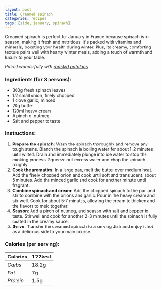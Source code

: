 ```yaml
---
layout: post
title: Creamed spinach
categories: recipes
tags: [side, january, spinach]
---
```


Creamed spinach is perfect for January in France because spinach is in season, making it fresh and nutritious. It's packed with vitamins and minerals, boosting your health during winter. 
Plus, its creamy, comforting texture pairs well with hearty winter meals, adding a touch of warmth and luxury to your table.

*Paired wonderfully with <a href="/recipes/roasted-potatoes">roasted potatoes</a>*

### Ingredients (for 3 persons):
- 300g fresh spinach leaves
- 1/2 small onion, finely chopped
- 1 clove garlic, minced
- 20g butter
- 120ml heavy cream
- A pinch of nutmeg
- Salt and pepper to taste

### Instructions:

1. **Prepare the spinach**: Wash the spinach thoroughly and remove any tough stems. Blanch the spinach in boiling water for about 1-2 minutes until wilted. Drain and immediately plunge into ice water to stop the cooking process. Squeeze out excess water and chop the spinach roughly.
2. **Cook the aromatics**: In a large pan, melt the butter over medium heat. Add the finely chopped onion and cook until soft and translucent, about 5 minutes. Add the minced garlic and cook for another minute until fragrant.
3. **Combine spinach and cream**: Add the chopped spinach to the pan and stir to combine with the onions and garlic. Pour in the heavy cream and stir well. Cook for about 5-7 minutes, allowing the cream to thicken and the flavors to meld together.
4. **Season**: Add a pinch of nutmeg, and season with salt and pepper to taste. Stir well and cook for another 2-3 minutes until the spinach is fully coated in the creamy sauce.
5. **Serve**: Transfer the creamed spinach to a serving dish and enjoy it hot as a delicious side to your main course.

### Calories (per serving):

| **Calories** | 122kcal |
| ----------- | ----------- |
| *Carbs* | 18.2g |
| *Fat* | 7g |
| *Protein* | 1.5g |